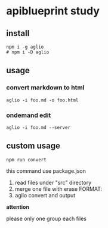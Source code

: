 # apiblueprint study

## install

```
npm i -g aglio
# npm i -D aglio
```

## usage

### convert markdown to html

```
aglio -i foo.md -o foo.html
```

### ondemand edit

```
aglio -i foo.md --server
```

## custom usage

```
npm run convert
```

this command use package.json
1. read files under "src" directory
2. merge one file with erase FORMAT:
3. aglio convert and output

**attention**

please only one group each files
